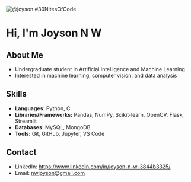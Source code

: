 
  ![@joyson #30NitesOfCode](https://www.codedex.io/api/petStatus?user=joyson)
# Hi, I'm Joyson N W
## About Me
- Undergraduate student in Artificial Intelligence and Machine Learning  
- Interested in machine learning, computer vision, and data analysis  
## Skills
- **Languages:** Python, C  
- **Libraries/Frameworks:** Pandas, NumPy, Scikit-learn, OpenCV, Flask, Streamlit  
- **Databases:** MySQL, MongoDB  
- **Tools:** Git, GitHub, Jupyter, VS Code  
## Contact
- LinkedIn: https://www.linkedin.com/in/joyson-n-w-3844b3325/
- Email: nwjoyson@gmail.com  
